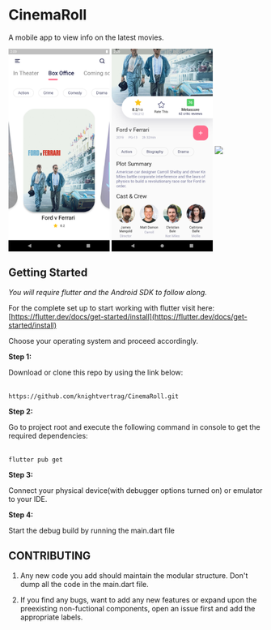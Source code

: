 # CinemaRoll

A mobile app to view info on the latest movies.

<img align = "center" src="assets/demo/s1.png" height = "400"> <img align = "center" src="assets/demo/s2.png" height = "400"> <img align = "center" src="assets/demo/demo.gif" height="400" />

## Getting Started

_You will require flutter and the Android SDK to follow along._

For the complete set up to start working with flutter visit here:
[https://flutter.dev/docs/get-started/install](https://flutter.dev/docs/get-started/install)

Choose your operating system and proceed accordingly.

**Step 1:**

Download or clone this repo by using the link below:

```

https://github.com/knightvertrag/CinemaRoll.git

```

**Step 2:**

Go to project root and execute the following command in console to get the required dependencies:

```

flutter pub get

```

**Step 3:**

Connect your physical device(with debugger options turned on) or emulator to your IDE.

**Step 4:**

Start the debug build by running the main.dart file

## CONTRIBUTING

1. Any new code you add should maintain the modular structure. Don't dump all the code in the main.dart file.

1. If you find any bugs, want to add any new features or expand upon the preexisting non-fuctional components, open an issue first and add the appropriate labels.
